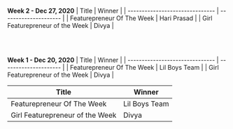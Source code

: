 **Week 2  - Dec 27, 2020**
| Title                           | Winner                |
| ------------------------------- | --------------------- |
| Featurepreneur Of The Week      | Hari Prasad           |
| Girl Featurepreneur of the Week | Divya                 |


<br>
<br>

**Week 1  - Dec 20, 2020**
| Title                           | Winner                |
| ------------------------------- | --------------------- |
| Featurepreneur Of The Week      | Lil Boys Team         |
| Girl Featurepreneur of the Week | Divya                 |

| Title         | Winner        |
| ------------- | ------------- |
| Featurepreneur Of The Week  | Lil Boys Team  |
| Girl Featurepreneur of the Week  | Divya  |
